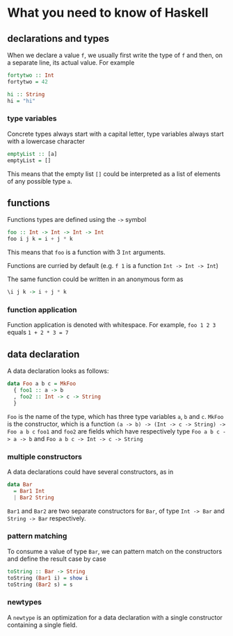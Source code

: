 # What you need to know of Haskell

## declarations and types

When we declare a value `f`, we usually first write the type of `f` and then, on a separate line, its actual value. For example

```haskell
fortytwo :: Int
fortytwo = 42

hi :: String
hi = "hi"
```

### type variables

Concrete types always start with a capital letter, type variables always start with a lowercase character

```haskell
emptyList :: [a]
emptyList = []
```

This means that the empty list `[]` could be interpreted as a list of elements of any possible type `a`.

## functions

Functions types are defined using the `->` symbol

```haskell
foo :: Int -> Int -> Int -> Int
foo i j k = i + j * k
```

This means that `foo` is a function with 3 `Int` arguments.

Functions are curried by default (e.g. `f 1` is a function `Int -> Int -> Int`)

The same function could be written in an anonymous form as

```haskell
\i j k -> i + j * k
```

### function application

Function application is denoted with whitespace.
For example, `foo 1 2 3` equals `1 + 2 * 3 = 7`

## data declaration

A data declaration looks as follows:

```haskell
data Foo a b c = MkFoo
  { foo1 :: a -> b
  , foo2 :: Int -> c -> String
  }
```

`Foo` is the name of the type, which has three type variables `a`, `b` and `c`.
`MkFoo` is the constructor, which is a function `(a -> b) -> (Int -> c -> String) -> Foo a b c`
`foo1` and `foo2` are fields which have respectively type `Foo a b c -> a -> b` and `Foo a b c -> Int -> c -> String`

### multiple constructors

A data declarations could have several constructors, as in

```haskell
data Bar
  = Bar1 Int
  | Bar2 String
```

`Bar1` and `Bar2` are two separate constructors for `Bar`, of type `Int -> Bar` and `String -> Bar` respectively.

### pattern matching

To consume a value of type `Bar`, we can pattern match on the constructors and define the result case by case

```haskell
toString :: Bar -> String
toString (Bar1 i) = show i
toString (Bar2 s) = s
```

### newtypes

A `newtype` is an optimization for a data declaration with a single constructor containing a single field.
